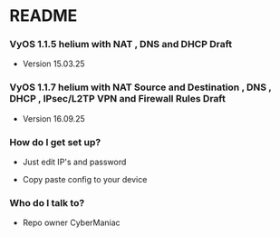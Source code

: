 # README #

### VyOS 1.1.5 helium with NAT , DNS and DHCP Draft ###

* Version 15.03.25

### VyOS 1.1.7 helium with NAT Source and Destination , DNS , DHCP , IPsec/L2TP VPN and Firewall Rules Draft ###

* Version 16.09.25

### How do I get set up? ###

* Just edit IP's and password

* Copy paste config to your device

### Who do I talk to? ###

* Repo owner CyberManiac